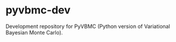 # pyvbmc-dev
Development repository for PyVBMC (Python version of Variational Bayesian Monte Carlo).
